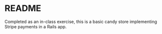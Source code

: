 # README

Completed as an in-class exercise, this is a basic candy store implementing Stripe payments in a Rails app.
